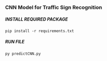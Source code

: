 ### CNN Model for Traffic Sign Recognition 
##### INSTALL REQUIRED PACKAGE
`pip install -r requirements.txt`
##### RUN FILE
`py predictCNN.py`
